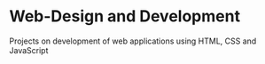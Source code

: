 # Web-Design and Development
Projects on development of web applications using HTML, CSS and JavaScript
